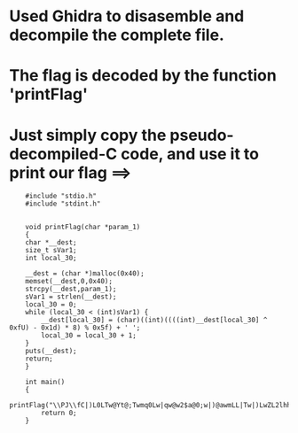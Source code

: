 # Used Ghidra to disasemble and decompile the complete file.
# The flag is decoded by the function 'printFlag'
# Just simply copy the pseudo-decompiled-C code, and use it to print our flag ==>

        #include "stdio.h"
        #include "stdint.h"
    

        void printFlag(char *param_1)
        {
        char *__dest;
        size_t sVar1;
        int local_30;
        
        __dest = (char *)malloc(0x40);
        memset(__dest,0,0x40);
        strcpy(__dest,param_1);
        sVar1 = strlen(__dest);
        local_30 = 0;
        while (local_30 < (int)sVar1) {
            __dest[local_30] = (char)((int)((((int)__dest[local_30] ^ 0xfU) - 0x1d) * 8) % 0x5f) + ' ';
            local_30 = local_30 + 1;
        }
        puts(__dest);
        return;
        }

        int main()
        { 
            printFlag("\\PJ\\fC|)L0LTw@Yt@;Twmq0Lw|qw@w2$a@0;w|)@awmLL|Tw|)LwZL2lhhL0k");
            return 0;
        }
